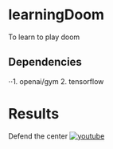 # learningDoom
To learn to play doom 

## Dependencies
⋅⋅1. openai/gym
2. tensorflow

# Results
Defend the center
[![youtube](http://img.youtube.com/vi/http://www.youtube.com/watch?v=nHHsWRd3qKI&feature/0.jpg)](http://www.youtube.com/watch?v=nHHsWRd3qKI&feature "Defend the center")